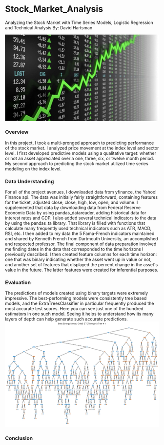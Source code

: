 # Stock_Market_Analysis
Analyzing the Stock Market with Time Series Models, Logistic Regression and Technical Analysis
By: David Hartsman

![Prices Being Charted in Real Time](./Files/stock_header.jpg)
### Overview
In this project, I took a multi-pronged approach to predicting performance of the stock market. I analyzed price movement at the index level and sector level. I first developed predictive models using a qualitative target: whether or not an asset appreciated over a one, three, six, or twelve month period. My second approach to predicting the stock market utilized time series modeling on the index level. 


### Data Understanding
For all of the project avenues, I downloaded data from yfinance, the Yahoo! Finance api. The data was initially fairly straightforward, containing features for the ticket, adjusted close, close, high, low, open, and volume. I supplemented that data by downloading data from Federal Reserve Economic Data by using pandas_datareader, adding historical data for interest rates and GDP. I also added several technical indicators to the data by using the pandas_ta library. That library is filled with functions that calculate many frequently used technical indicators such as ATR, MACD, RSI, etc. I then added to my data the 5 Fama-French indicators maintained and shared by Kenneth French from Dartmouth University, an accomplished and respected professor. The final component of data preparation involved me finding dates in the data that corresponded to the time horizons I previously described. I then created feature columns for each time horizon: one that was binary indicating whether the asset went up in value or not, and another set of features that displayed the percent change in the asset's value in the future. The latter features were created for inferential purposes.

### Evaluation
The predictions of models created using binary targets were extremely impressive. The best-performing models were consistently tree based models, and the ExtraTreesClassifier in particular frequently produced the most accurate test scores. Here you can see just one of the hundred estimators in one such model. Seeing it helps to understand how its many layers of depth can help generate such accurate predictions. 
![This ExtraTreesClassifier Estimator is quite complicated...](./Files/Energy_Grid_12m_tree.jpg)



### Conclusion

